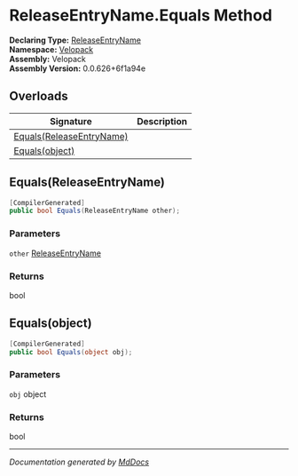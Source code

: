 ﻿<!--  
  <auto-generated>   
    The contents of this file were generated by a tool.  
    Changes to this file may be list if the file is regenerated  
  </auto-generated>   
-->

# ReleaseEntryName.Equals Method

**Declaring Type:** [ReleaseEntryName](../index.md)  
**Namespace:** [Velopack](../../index.md)  
**Assembly:** Velopack  
**Assembly Version:** 0.0.626+6f1a94e

## Overloads

| Signature                                           | Description |
| --------------------------------------------------- | ----------- |
| [Equals(ReleaseEntryName)](#equalsreleaseentryname) |             |
| [Equals(object)](#equalsobject)                     |             |

## Equals(ReleaseEntryName)

```csharp
[CompilerGenerated]
public bool Equals(ReleaseEntryName other);
```

### Parameters

`other`  [ReleaseEntryName](../index.md)

### Returns

bool

## Equals(object)

```csharp
[CompilerGenerated]
public bool Equals(object obj);
```

### Parameters

`obj`  object

### Returns

bool

___

*Documentation generated by [MdDocs](https://github.com/ap0llo/mddocs)*
